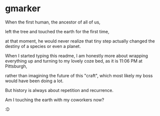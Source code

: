 # gmarker

When the first human, the ancestor of all of us, 

left the tree and touched the earth for the first time, 

at that moment, he would never realize that tiny step actually changed the destiny of a species or even a planet.

When I started typing this readme, I am honestly more about wrapping everything up and turning to my lovely coze bed, as it is 11:06 PM at Pittsburgh,

rather than imagining the future of this "craft", which most likely my boss would have been doing a lot.

But history is always about repetition and recurrence.

Am I touching the earth with my coworkers now?

:D
